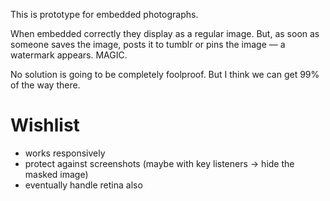This is prototype for embedded photographs.

When embedded correctly they display as a regular image. But, as soon as someone saves the image, posts it to tumblr or pins the image — a watermark appears. MAGIC.

No solution is going to be completely foolproof. But I think we can get 99% of the way there.

# Wishlist

- works responsively
- protect against screenshots (maybe with key listeners → hide the masked image)
- eventually handle retina also